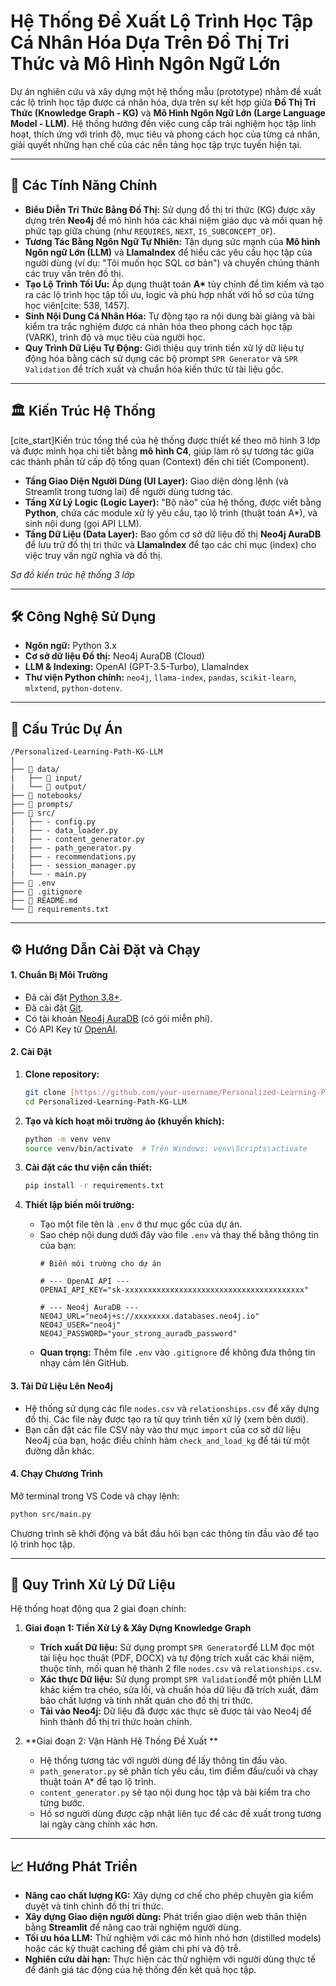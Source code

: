 # Hệ Thống Đề Xuất Lộ Trình Học Tập Cá Nhân Hóa Dựa Trên Đồ Thị Tri Thức và Mô Hình Ngôn Ngữ Lớn

Dự án nghiên cứu và xây dựng một hệ thống mẫu (prototype) nhằm đề xuất các lộ trình học tập được cá nhân hóa, dựa trên sự kết hợp giữa **Đồ Thị Tri Thức (Knowledge Graph - KG)** và **Mô Hình Ngôn Ngữ Lớn (Large Language Model - LLM)**. Hệ thống hướng đến việc cung cấp trải nghiệm học tập linh hoạt, thích ứng với trình độ, mục tiêu và phong cách học của từng cá nhân, giải quyết những hạn chế của các nền tảng học tập trực tuyến hiện tại.

---

## 🚀 Các Tính Năng Chính

* **Biểu Diễn Tri Thức Bằng Đồ Thị:** Sử dụng đồ thị tri thức (KG) được xây dựng trên **Neo4j** để mô hình hóa các khái niệm giáo dục và mối quan hệ phức tạp giữa chúng (như `REQUIRES`, `NEXT`, `IS_SUBCONCEPT_OF`).
* **Tương Tác Bằng Ngôn Ngữ Tự Nhiên:** Tận dụng sức mạnh của **Mô hình Ngôn ngữ Lớn (LLM)** và **LlamaIndex** để hiểu các yêu cầu học tập của người dùng (ví dụ: "Tôi muốn học SQL cơ bản") và chuyển chúng thành các truy vấn trên đồ thị.
* **Tạo Lộ Trình Tối Ưu:** Áp dụng thuật toán **A\*** tùy chỉnh để tìm kiếm và tạo ra các lộ trình học tập tối ưu, logic và phù hợp nhất với hồ sơ của từng học viên[cite: 538, 1457].
* **Sinh Nội Dung Cá Nhân Hóa:** Tự động tạo ra nội dung bài giảng và bài kiểm tra trắc nghiệm được cá nhân hóa theo phong cách học tập (VARK), trình độ và mục tiêu của người học.
* **Quy Trình Dữ Liệu Tự Động:** Giới thiệu quy trình tiền xử lý dữ liệu tự động hóa bằng cách sử dụng các bộ prompt `SPR Generator` và `SPR Validation` để trích xuất và chuẩn hóa kiến thức từ tài liệu gốc.

---

## 🏛️ Kiến Trúc Hệ Thống

[cite_start]Kiến trúc tổng thể của hệ thống được thiết kế theo mô hình 3 lớp và được minh họa chi tiết bằng **mô hình C4**, giúp làm rõ sự tương tác giữa các thành phần từ cấp độ tổng quan (Context) đến chi tiết (Component).

* **Tầng Giao Diện Người Dùng (UI Layer):** Giao diện dòng lệnh (và Streamlit trong tương lai) để người dùng tương tác.
* **Tầng Xử Lý Logic (Logic Layer):** "Bộ não" của hệ thống, được viết bằng **Python**, chứa các module xử lý yêu cầu, tạo lộ trình (thuật toán A\*), và sinh nội dung (gọi API LLM).
* **Tầng Dữ Liệu (Data Layer):** Bao gồm cơ sở dữ liệu đồ thị **Neo4j AuraDB** để lưu trữ đồ thị tri thức và **LlamaIndex** để tạo các chỉ mục (index) cho việc truy vấn ngữ nghĩa và đồ thị.


*Sơ đồ kiến trúc hệ thống 3 lớp*

---

## 🛠️ Công Nghệ Sử Dụng

* **Ngôn ngữ:** Python 3.x
* **Cơ sở dữ liệu Đồ thị:** Neo4j AuraDB (Cloud)
* **LLM & Indexing:** OpenAI (GPT-3.5-Turbo), LlamaIndex
* **Thư viện Python chính:** `neo4j`, `llama-index`, `pandas`, `scikit-learn`, `mlxtend`, `python-dotenv`.

---

## 📂 Cấu Trúc Dự Án

```
/Personalized-Learning-Path-KG-LLM
|
├── 📂 data/
|   ├── 📂 input/
|   └── 📂 output/
├── 📂 notebooks/
├── 📂 prompts/
├── 📂 src/
|   ├── - config.py
|   ├── - data_loader.py
|   ├── - content_generator.py
|   ├── - path_generator.py
|   ├── - recommendations.py
|   ├── - session_manager.py
|   └── - main.py
├── 📄 .env
├── 📄 .gitignore
├── 📄 README.md
└── 📄 requirements.txt
```

---

## ⚙️ Hướng Dẫn Cài Đặt và Chạy

#### **1. Chuẩn Bị Môi Trường**

* Đã cài đặt [Python 3.8+](https://www.python.org/downloads/).
* Đã cài đặt [Git](https://git-scm.com/downloads).
* Có tài khoản [Neo4j AuraDB](https://neo4j.com/cloud/platform/aura-database/) (có gói miễn phí).
* Có API Key từ [OpenAI](https://platform.openai.com/).

#### **2. Cài Đặt**

1.  **Clone repository:**
    ```bash
    git clone [https://github.com/your-username/Personalized-Learning-Path-KG-LLM.git](https://github.com/your-username/Personalized-Learning-Path-KG-LLM.git)
    cd Personalized-Learning-Path-KG-LLM
    ```

2.  **Tạo và kích hoạt môi trường ảo (khuyến khích):**
    ```bash
    python -m venv venv
    source venv/bin/activate  # Trên Windows: venv\Scripts\activate
    ```

3.  **Cài đặt các thư viện cần thiết:**
    ```bash
    pip install -r requirements.txt
    ```

4.  **Thiết lập biến môi trường:**
    * Tạo một file tên là `.env` ở thư mục gốc của dự án.
    * Sao chép nội dung dưới đây vào file `.env` và thay thế bằng thông tin của bạn:
        ```env
        # Biến môi trường cho dự án

        # --- OpenAI API ---
        OPENAI_API_KEY="sk-xxxxxxxxxxxxxxxxxxxxxxxxxxxxxxxxxxxxxxxx"

        # --- Neo4j AuraDB ---
        NEO4J_URL="neo4j+s://xxxxxxxx.databases.neo4j.io"
        NEO4J_USER="neo4j"
        NEO4J_PASSWORD="your_strong_auradb_password"
        ```
    * **Quan trọng:** Thêm file `.env` vào `.gitignore` để không đưa thông tin nhạy cảm lên GitHub.

#### **3. Tải Dữ Liệu Lên Neo4j**

* Hệ thống sử dụng các file `nodes.csv` và `relationships.csv` để xây dựng đồ thị. Các file này được tạo ra từ quy trình tiền xử lý (xem bên dưới).
* Bạn cần đặt các file CSV này vào thư mục `import` của cơ sở dữ liệu Neo4j của bạn, hoặc điều chỉnh hàm `check_and_load_kg` để tải từ một đường dẫn khác.

#### **4. Chạy Chương Trình**

Mở terminal trong VS Code và chạy lệnh:
```bash
python src/main.py
```
Chương trình sẽ khởi động và bắt đầu hỏi bạn các thông tin đầu vào để tạo lộ trình học tập.

---

## 🔄 Quy Trình Xử Lý Dữ Liệu

Hệ thống hoạt động qua 2 giai đoạn chính:

1.  **Giai đoạn 1: Tiền Xử Lý & Xây Dựng Knowledge Graph**
    * **Trích xuất Dữ liệu:** Sử dụng prompt `SPR Generator`để LLM đọc một tài liệu học thuật (PDF, DOCX) và tự động trích xuất các khái niệm, thuộc tính, mối quan hệ thành 2 file `nodes.csv` và `relationships.csv`.
    * **Xác thực Dữ liệu:** Sử dụng prompt `SPR Validation`để một phiên LLM khác kiểm tra chéo, sửa lỗi, và chuẩn hóa dữ liệu đã trích xuất, đảm bảo chất lượng và tính nhất quán cho đồ thị tri thức.
    * **Tải vào Neo4j:** Dữ liệu đã được xác thực sẽ được tải vào Neo4j để hình thành đồ thị tri thức hoàn chỉnh.

2.  **Giai đoạn 2: Vận Hành Hệ Thống Đề Xuất **
    * Hệ thống tương tác với người dùng để lấy thông tin đầu vào.
    * `path_generator.py` sẽ phân tích yêu cầu, tìm điểm đầu/cuối và chạy thuật toán A* để tạo lộ trình.
    * `content_generator.py` sẽ tạo nội dung học tập và bài kiểm tra cho từng bước.
    * Hồ sơ người dùng được cập nhật liên tục để các đề xuất trong tương lai ngày càng chính xác hơn.

---

## 📈 Hướng Phát Triển

* **Nâng cao chất lượng KG:** Xây dựng cơ chế cho phép chuyên gia kiểm duyệt và tinh chỉnh đồ thị tri thức.
* **Xây dựng Giao diện người dùng:** Phát triển giao diện web thân thiện bằng **Streamlit** để nâng cao trải nghiệm người dùng.
* **Tối ưu hóa LLM:** Thử nghiệm với các mô hình nhỏ hơn (distilled models) hoặc các kỹ thuật caching để giảm chi phí và độ trễ.
* **Nghiên cứu dài hạn:** Thực hiện các thử nghiệm với người dùng thực tế để đánh giá tác động của hệ thống đến kết quả học tập.
